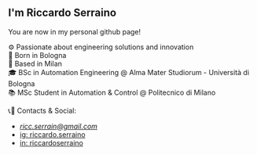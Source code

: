 ## I'm **Riccardo Serraino** 
You are now in my personal github page!

⚙️ Passionate about engineering solutions and innovation  
🏡 Born in Bologna  
📍 Based in Milan  
🎓 BSc in Automation Engineering @ Alma Mater Studiorum - Università di Bologna  
📚 MSc Student in Automation & Control @ Politecnico di Milano  
  
📞📧  Contacts & Social:   
  - *ricc.serrain@gmail.com*
  - [ig: riccardo.serraino](https://www.instagram.com/riccardo.serraino/)
  - [in: riccardoserraino](https://www.linkedin.com/in/riccardoserraino/)
